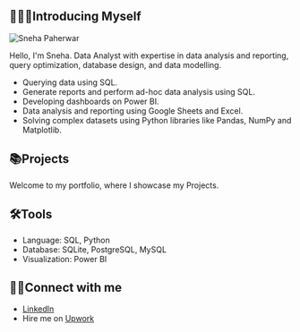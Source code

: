 ## 🙋🏻‍♀Introducing Myself 

![Sneha Paherwar](https://github.com/snehapaherwar/snehapaherwar/assets/141404143/63217c15-c498-401e-9b1d-f6f6ef496601)

Hello, I'm Sneha. Data Analyst with expertise in data analysis and reporting, query optimization, database design, and data modelling.

+ Querying data using SQL.
+ Generate reports and perform ad-hoc data analysis using SQL.
+ Developing dashboards on Power BI.
+ Data analysis and reporting using Google Sheets and Excel.
+ Solving complex datasets using Python libraries like Pandas, NumPy and Matplotlib.

## 📚Projects

Welcome to my portfolio, where I showcase my Projects.

## 🛠️Tools
+ Language: SQL, Python
+ Database: SQLite, PostgreSQL, MySQL
+ Visualization: Power BI

## 👋🏻Connect with me
+ [LinkedIn](https://www.linkedin.com/in/sneha-paherwar-5304b6194/)
+ Hire me on [Upwork](https://www.upwork.com/freelancers/~018335803fe2d4814f)

